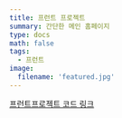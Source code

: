 ```yaml
---
title: 프런트 프로젝트
summary: 간단한 메인 홈페이지
type: docs
math: false
tags:
  - 프런트
image:
  filename: 'featured.jpg'
---
```


[프런트프로젝트 코드 링크](https://github.com/Coti00/linux_project)
